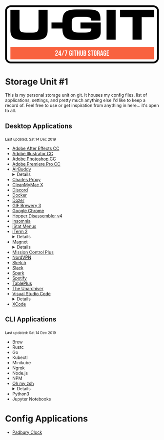 <p align="center">
  <img src=".readme/logo.svg">
</p>

# Storage Unit #1
This is my personal storage unit on git. It houses my config files, list of applications, settings, and pretty much anything else I'd like to keep a record of. Feel free to use or get inspiration from anything in here... it's open to all.

## Desktop Applications
<sub>Last updated: Sat 14 Dec 2019</sub>
- [Adobe After Effects CC](https://www.adobe.com/ca/creativecloud.html)
- [Adobe Illustrator CC](https://www.adobe.com/ca/creativecloud.html)
- [Adobe Photoshop CC](https://www.adobe.com/ca/creativecloud.html)
- [Adobe Premiere Pro CC](https://www.adobe.com/ca/creativecloud.html)
- [AirBuddy](https://gumroad.com/l/airbuddy)
  <details>
    <h3>Settings</h3>
    <ul>
      <li>Battery Widget</li>
    </ul>
  </details>
- [Charles Proxy](https://www.charlesproxy.com/)
- [CleanMyMac X](https://macpaw.com/cleanmymac)
- [Discord](https://discordapp.com/)
- [Docker](https://www.docker.com/)
- [Dozer](https://dozermac.com/)
- [GIF Brewery 3](https://gfycat.com/gifbrewery)
- [Google Chrome](https://www.google.com/chrome/)
- [Hopper Disassembler v4](https://www.hopperapp.com/)
- [Insomnia](https://insomnia.rest/)
- [iStat Menus](https://bjango.com/mac/istatmenus)
- [iTerm 2](https://iterm2.com/)
  <details>
    <h3>Settings</h3>
    <h5>Preferences > Profiles > Keys</h5>
    <ul>
      <li>Left option: Esc+</li>
      <li>Key Mappings
        <ul>
          <li>opton+left-arrow -> <i>Esc Sequence: b</i></li>
          <li>opton+right-arrow -> <i>Esc Sequence: f</i></li>
          <li>opton+up-arrow -> <i>Hex Code: 0x01</i></li>
          <li>opton+down-arrow -> <i>Hex Code: 0x05</i></li>
        </ul>
      </li>
    </ul>
  </details>
- [Magnet](https://magnet.crowdcafe.com/)
  <details>
    <h3>Settings</h3>
    <ul>
      <li>Split up/down/left/right: <i>control+option+arrow</i></li>
      <li>Split top left/top right/bottom left/bottom right: <i>control+option+u/i/j/k</i></li>
    </ul>
  </details>
- [Mission Control Plus](https://fadel.io/MissionControlPlus)
- [NordVPN](https://nordvpn.com)
- [Sketch](https://www.sketch.com/)
- [Slack](https://www.slack.com/)
- [Spark](https://sparkmailapp.com/)
- [Spotify](https://www.spotify.com/)
- [TablePlus](https://tableplus.com/)
- [The Unarchiver](https://theunarchiver.com/)
- [Visual Studio Code](https://code.visualstudio.com/)
  <details>
    <h3>Extensions</h3>
    <ul>
      <li>Alphabetic sorter</li>
      <li>Andromeda</li>
      <li>C/C++</li>
      <li>Code Runner</li>
      <li>Docker</li>
      <li>DotENV</li>
      <li>ESLint</li>
      <li>Go</li>
      <li>Kubernetes</li>
      <li>LiveShare</li>
      <li>Python</li>
      <li>Remote Code</li>
      <li>Rust</li>
      <li>VSCode Icons</li>
      <li>YAML</li>
    </ul>
    <h3>Settings</h3>
    <ul>
      <li>
        Shortcut <i>View Terminal</i> set to <i>cmd+`</i> (may have to disable system prefs > keyboard > shortcuts > move focus to next window)
      </li>
    </ul>
    <br/>
  </details>
- [XCode](https://developer.apple.com/xcode/)

## CLI Applications
<sub>Last updated: Sat 14 Dec 2019</sub>
- [Brew](https://brew.sh/)
- Rustc
- Go
- Kubectl
- Minikube
- Ngrok
- Node.js
- NPM
- [Oh my zsh](https://github.com/ohmyzsh/ohmyzsh)
  <details>
    <h3>Settings/Extensions</h3>
    <ul>
      <li><a href="https://github.com/zsh-users/zsh-syntax-highlighting">Syntax Highlighting</a></li>
    </ul>
  </details>
- Python3
- Jupyter Notebooks

# Config Applications
- [Padbury Clock](https://padbury.app/)
